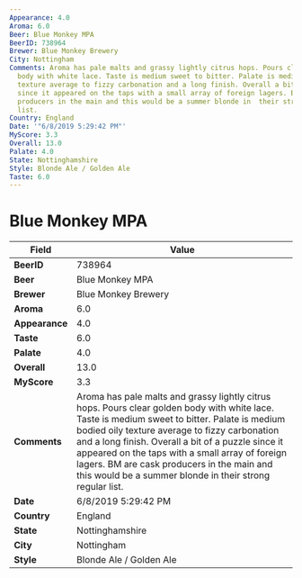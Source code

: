 ```yaml
---
Appearance: 4.0
Aroma: 6.0
Beer: Blue Monkey MPA
BeerID: 738964
Brewer: Blue Monkey Brewery
City: Nottingham
Comments: Aroma has pale malts and grassy lightly citrus hops. Pours clear golden
  body with white lace. Taste is medium sweet to bitter. Palate is medium bodied oily
  texture average to fizzy carbonation and a long finish. Overall a bit of a puzzle
  since it appeared on the taps with a small array of foreign lagers. BM are cask
  producers in the main and this would be a summer blonde in  their strong regular
  list.
Country: England
Date: '"6/8/2019 5:29:42 PM"'
MyScore: 3.3
Overall: 13.0
Palate: 4.0
State: Nottinghamshire
Style: Blonde Ale / Golden Ale
Taste: 6.0
---
```


# Blue Monkey MPA

| Field         | Value |
|---------------|-------|
| **BeerID** | 738964 |
| **Beer** | Blue Monkey MPA |
| **Brewer** | Blue Monkey Brewery |
| **Aroma** | 6.0 |
| **Appearance** | 4.0 |
| **Taste** | 6.0 |
| **Palate** | 4.0 |
| **Overall** | 13.0 |
| **MyScore** | 3.3 |
| **Comments** | Aroma has pale malts and grassy lightly citrus hops. Pours clear golden body with white lace. Taste is medium sweet to bitter. Palate is medium bodied oily texture average to fizzy carbonation and a long finish. Overall a bit of a puzzle since it appeared on the taps with a small array of foreign lagers. BM are cask producers in the main and this would be a summer blonde in  their strong regular list. |
| **Date** | 6/8/2019 5:29:42 PM |
| **Country** | England |
| **State** | Nottinghamshire |
| **City** | Nottingham |
| **Style** | Blonde Ale / Golden Ale |

